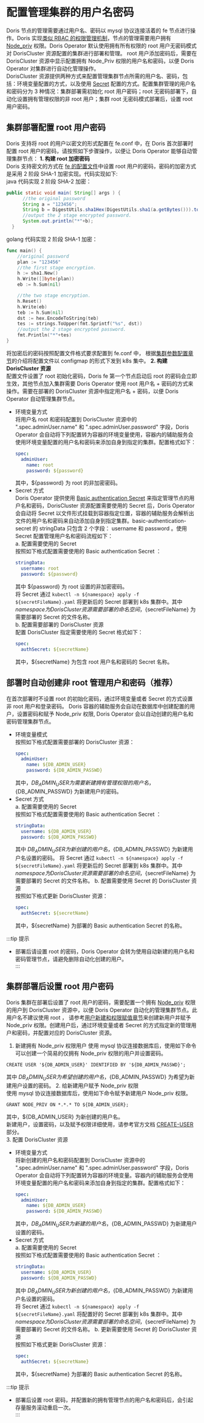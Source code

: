 # 配置管理集群的用户名密码
Doris 节点的管理需要通过用户名、密码以 mysql 协议连接活着的 fe 节点进行操作。Doris 实现[类似 RBAC 的权限管理机制](https://doris.apache.org/zh-CN/docs/admin-manual/auth/authentication-and-authorization?_highlight=rbac#doris-%E5%86%85%E7%BD%AE%E7%9A%84%E9%89%B4%E6%9D%83%E6%96%B9%E6%A1%88)，节点的管理需要用户拥有 [Node_priv](https://doris.apache.org/zh-CN/docs/admin-manual/auth/authentication-and-authorization#%E6%9D%83%E9%99%90%E7%B1%BB%E5%9E%8B) 权限。Doris Operator 默认使用拥有所有权限的 root 用户无密码模式对 DorisCluster 资源配置的集群进行部署和管理。 root 用户添加密码后，需要在 DorisCluster 资源中显示配置拥有 Node_Priv 权限的用户名和密码，以便 Doris Operator 对集群进行自动化管理操作。   
DorisCluster 资源提供两种方式来配置管理集群节点所需的用户名、密码，包括：环境变量配置的方式，以及使用 [Secret](https://kubernetes.io/docs/concepts/configuration/secret/) 配置的方式。配置集群管理的用户名和密码分为 3 种情况：集群部署需初始化 root 用户密码；root 无密码部署下，自动化设置拥有管理权限的非 root 用户；集群 root 无密码模式部署后，设置 root 用户密码。
## 集群部署配置 root 用户密码
Doris 支持将 root 的用户以密文的形式配置在 fe.conf 中，在 Doris 首次部署时配置 root 用户的密码，请按照如下步骤操作，以便让 Doris Operator 能够自动管理集群节点：
**1. 构建 root 加密密码**  
Doris 支持密文的方式在 [fe 的配置文件](https://doris.apache.org/zh-CN/docs/admin-manual/config/fe-config?_highlight=initial_#initial_root_password)中设置 root 用户的密码，密码的加密方式是采用 2 阶段 SHA-1 加密实现。代码实现如下:  
java 代码实现 2 阶段 SHA-2 加密：
```java
public static void main( String[] args ) {
      //the original password
      String a = "123456";
      String b = DigestUtils.sha1Hex(DigestUtils.sha1(a.getBytes())).toUpperCase();
      //output the 2 stage encrypted password.
      System.out.println("*"+b);
  }
```
golang 代码实现 2 阶段 SHA-1 加密：
```go
func main() {
	//original password
	plan := "123456"
	//the first stage encryption.
	h := sha1.New()
	h.Write([]byte(plan))
	eb := h.Sum(nil)

	//the two stage encryption.
	h.Reset()
	h.Write(eb)
	teb := h.Sum(nil)
	dst := hex.EncodeToString(teb)
	tes := strings.ToUpper(fmt.Sprintf("%s", dst))
	//output the 2 stage encrypted password. 
	fmt.Println("*"+tes)
}
```
将加密后的密码按照配置文件格式要求配置到 fe.conf 中， 根据[集群参数配置章节](https://doris.apache.org/zh-CN/docs/install/cluster-deployment/k8s-deploy/install-config-cluster#%E9%9B%86%E7%BE%A4%E5%8F%82%E6%95%B0%E9%85%8D%E7%BD%AE)的介绍将配置文件以 configmap 的形式下发到 k8s 集中。
**2. 构建 DorisCluster 资源**  
配置文件设置了 root 初始化密码，Doris fe 第一个节点启动后 root 的密码会立即生效，其他节点加入集群需要 Doris Operator 使用 root 用户名 + 密码的方式来操作。需要在部署的 DorisCluster 资源中指定用户名 + 密码，以便 Doris Operator 自动管理集群节点。
- 环境变量方式  
    将用户名 root 和密码配置到 DorisCluster 资源中的 ".spec.adminUser.name" 和 ".spec.adminUser.password" 字段，Doris Operator 会自动将下列配置转为容器的环境变量使用，容器内的辅助服务会使用环境变量配置的用户名和密码来添加自身到指定的集群。配置格式如下：
    ```yaml
    spec:
      adminUser:
        name: root
        password: ${password}
    ```
    其中，${password} 为 root 的非加密密码。
- Secret 方式  
    Doris Operator 提供使用 [Basic authentication Secret](https://kubernetes.io/docs/concepts/configuration/secret/#basic-authentication-secret) 来指定管理节点的用户名和密码，DorisCluster 资源配置需要使用的 Secret 后，Doris Operator 会自动将 Secret 以文件形式挂载到容器指定位置，容器的辅助服务会解析出文件的用户名和密码来自动添加自身到指定集群。basic-authentication-secret 的 stringData 只包含 2 个字段： username 和 password 。使用 Secret 配置管理用户名和密码流程如下：  
    a. 配置需要使用的 Secret  
    按照如下格式配置需要使用的 Basic authentication Secret ：
    ```yaml
    stringData:
      username: root
      password: ${password}
    ```
    其中 ${password} 为 root 设置的非加密密码。  
    将 Secret 通过 `kubectl -n ${namespace} apply -f ${secretFileName}.yaml` 将更新后的 Secret 部署到 k8s 集群中。其中 ${namespace} 为 DorisCluster 资源需要部署的命名空间，${secretFileName} 为需要部署的 Secret 的文件名称。  
    b. 配置需要部署的 DorisCluster 资源  
    配置 DorisCluster 指定需要使用的 Secret 格式如下：
    ```yaml
    spec:
      authSecret: ${secretName}
    ```
    其中，${secretName} 为包含 root 用户名和密码的 Secret 名称。
## 部署时自动创建非 root 管理用户和密码（推荐）
在首次部署时不设置 root 的初始化密码，通过环境变量或者 Secret 的方式设置非 root 用户和登录密码。 Doris 容器的辅助服务会自动在数据库中创建配置的用户，设置密码和赋予 Node_priv 权限, Doris Operator 会以自动创建的用户名和密码管理集群节点。
- 环境变量模式  
    按照如下格式配置需要部署的 DorisCluster 资源：
    ```yaml
    spec:
      adminUser:
        name: ${DB_ADMIN_USER}
        password: ${DB_ADMIN_PASSWD}
    ```
    其中，${DB_ADMIN_USER} 为需要新建拥有管理权限的用户名，${DB_ADMIN_PASSWD} 为新建用户的密码。
- Secret 方式  
    a. 配置需要使用的 Secret  
    按照如下格式配置需要使用的 Basic authentication Secret ：  
    ```yaml
    stringData:
      username: ${DB_ADMIN_USER}
      password: ${DB_ADMIN_PASSWD}
    ```
    其中 ${DB_ADMIN_USER} 为新创建的用户名，${DB_ADMIN_PASSWD} 为新建用户名设置的密码。
    将 Secret 通过 `kubectl -n ${namespace} apply -f ${secretFileName}.yaml` 将更新后的 Secret 部署到 k8s 集群中。其中 ${namespace} 为 DorisCluster 资源需要部署的命名空间，${secretFileName} 为需要部署的 Secret 的文件名称。
    b. 配置需要使用 Secret 的 DorisCluster 资源  
    按照如下格式更新 DorisCluster 资源：
    ```yaml
    spec:
      authSecret: ${secretName}
    ```
    其中，${secretName} 为部署的 Basic authentication Secret 的名称。  

:::tip 提示
- 部署后请设置 root 的密码，Doris Operator 会转为使用自动新建的用户名和密码管理节点，请避免删除自动化创建的用户。  
:::
## 集群部署后设置 root 用户密码
Doris 集群在部署后设置了 root 用户的密码，需要配置一个拥有 [Node_priv](https://doris.apache.org/zh-CN/docs/admin-manual/auth/authentication-and-authorization/#%E6%9D%83%E9%99%90%E7%B1%BB%E5%9E%8B) 权限的用户到 DorisCluster 资源中，以便 Doris Operator 自动化的管理集群节点。此用户名不建议使用 root ， 请参考[用户新建和权限赋值章节](https://doris.apache.org/zh-CN/docs/sql-manual/sql-statements/Account-Management-Statements/CREATE-USER)来创建新用户并赋予 Node_priv 权限。创建用户后，通过环境变量或者 Secret 的方式指定新的管理用户和密码，并配置对应的 DorisCluster 资源。
1. 新建拥有 Node_priv 权限用户
使用 mysql 协议连接数据库后，使用如下命令可以创建一个简易的仅拥有 Node_priv 权限的用户并设置密码。
```shell
CREATE USER '${DB_ADMIN_USER}' IDENTIFIED BY '${DB_ADMIN_PASSWD}';
```
其中 ${DB_ADMIN_USER} 为希望创建的用户名，${DB_ADMIN_PASSWD} 为希望为新建用户设置的密码。
2. 给新建用户赋予 Node_priv 权限  
使用 mysql 协议连接数据库后，使用如下命令赋予新建用户 Node_priv 权限。
```shell
GRANT NODE_PRIV ON *.*.* TO ${DB_ADMIN_USER};
```
其中，${DB_ADMIN_USER} 为新创建的用户名。  
新建用户，设置密码，以及赋予权限详细使用，请参考官方文档 [CREATE-USER](https://doris.apache.org/zh-CN/docs/sql-manual/sql-statements/Account-Management-Statements/CREATE-USER/) 部分。  
3. 配置 DorisCluster 资源  
- 环境变量方式  
    将新创建的用户名和密码配置到 DorisCluster 资源中的 ".spec.adminUser.name" 和 ".spec.adminUser.password" 字段，Doris Operator 会自动将下列配置转为容器的环境变量。容器内的辅助服务会使用环境变量配置的用户名和密码来添加自身到指定的集群。配置格式如下：
    ```yaml
    spec:
      adminUser:
        name: ${DB_ADMIN_USER}
        password: ${DB_ADMIN_PASSWD}
    ```
    其中，${DB_ADMIN_USER} 为新建的用户名，${DB_ADMIN_PASSWD} 为新建用户设置的密码。
- Secret 方式  
a. 配置需要使用的 Secret  
    按照如下格式配置需要使用的 Basic authentication Secret ：
    ```yaml
    stringData:
      username: ${DB_ADMIN_USER}
      password: ${DB_ADMIN_PASSWD}
    ```
    其中 ${DB_ADMIN_USER} 为新创建的用户名，${DB_ADMIN_PASSWD} 为新建用户名设置的密码。  
    将 Secret 通过 `kubectl -n ${namespace} apply -f ${secretFileName}.yaml` 将配置好的 Secret 部署到 k8s 集群中。其中 ${namespace} 为 DorisCluster 资源需要部署的命名空间，${secretFileName} 为需要部署的 Secret 的文件名称。
b. 更新需要使用 Secret 的 DorisCluster 资源  
    按照如下格式更新 DorisCluster 资源：
    ```yaml
    spec:
      authSecret: ${secretName}
    ```
    其中，${secretName} 为部署的 Basic authentication Secret 的名称。  

:::tip 提示  
- 部署后设置 root 密码，并配置新的拥有管理节点的用户名和密码后，会引起存量服务滚动重启一次。    
:::
